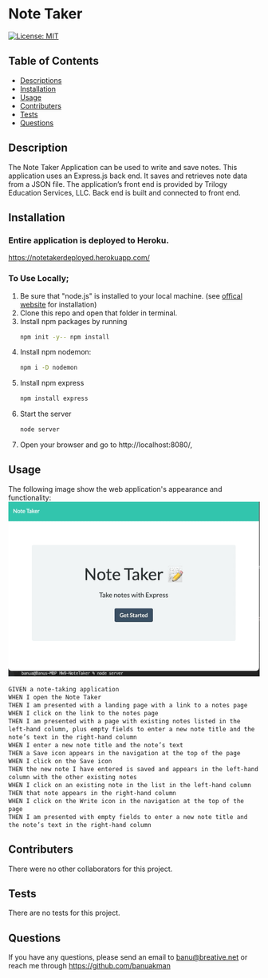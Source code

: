 # Note Taker
  
[![License: MIT](https://img.shields.io/badge/License-MIT-yellow.svg)](https://opensource.org/licenses/MIT)

## Table of Contents
- [Descriptions](#Description)
- [Installation](#Installation)
- [Usage](#Usage)
- [Contributers](#Contributers)
- [Tests](#Tests)
- [Questions](#Questions)

## Description
The Note Taker Application can be used to write and save notes. This application uses an Express.js back end. It saves and retrieves note data from a JSON file. The application’s front end is provided by Trilogy Education Services, LLC. Back end is built and connected to front end.

## Installation
### Entire application is deployed to Heroku. 
https://notetakerdeployed.herokuapp.com/

### To Use Locally;
1. Be sure that "node.js" is installed to your local machine. (see <a href="https://nodejs.org/en/download/" rel="nofollow">offical website</a> for installation)
2. Clone this repo and open that folder in terminal.
3. Install npm packages by running 
    ```bash
    npm init -y-- npm install
    ```
4. Install npm nodemon: 
    ```bash
    npm i -D nodemon
    ```
5. Install npm express
    ```bash
    npm install express
    ```
6. Start the server
    ```bash
    node server
    ```
7. Open your browser and go to http://localhost:8080/,

## Usage
The following image show the web application's appearance and functionality:
![Existing notes are listed in the left-hand column with empty fields on the right-hand side for the new note’s title and text.](./Assets/ScreenShot_NoteTaker.gif)

```
GIVEN a note-taking application
WHEN I open the Note Taker
THEN I am presented with a landing page with a link to a notes page
WHEN I click on the link to the notes page
THEN I am presented with a page with existing notes listed in the left-hand column, plus empty fields to enter a new note title and the note’s text in the right-hand column
WHEN I enter a new note title and the note’s text
THEN a Save icon appears in the navigation at the top of the page
WHEN I click on the Save icon
THEN the new note I have entered is saved and appears in the left-hand column with the other existing notes
WHEN I click on an existing note in the list in the left-hand column
THEN that note appears in the right-hand column
WHEN I click on the Write icon in the navigation at the top of the page
THEN I am presented with empty fields to enter a new note title and the note’s text in the right-hand column
```

## Contributers
There were no other collaborators for this project.

## Tests
There are no tests for this project.

## Questions
If you have any questions, please send an email to banu@breative.net or reach me through https://github.com/banuakman